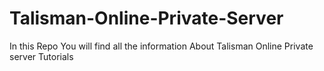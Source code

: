 # Talisman-Online-Private-Server
In this Repo You will find all the information About Talisman Online Private server Tutorials
